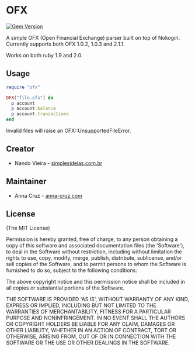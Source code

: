 # OFX

[![Gem Version](https://badge.fury.io/rb/ofx.svg)](https://badge.fury.io/rb/ofx)

A simple OFX (Open Financial Exchange) parser built on top of Nokogiri.
Currently supports both OFX 1.0.2, 1.0.3 and 2.1.1.

Works on both ruby 1.9 and 2.0.

## Usage

``` ruby
require "ofx"

OFX("file.ofx") do
  p account
  p account.balance
  p account.transactions
end
```

Invalid files will raise an OFX::UnsupportedFileError.

## Creator

- Nando Vieira - [simplesideias.com.br](http://simplesideias.com.br)

## Maintainer

- Anna Cruz - [anna-cruz.com](http://anna-cruz.com)

## License

(The MIT License)

Permission is hereby granted, free of charge, to any person obtaining a
copy of this software and associated documentation files (the
'Software'), to deal in the Software without restriction, including
without limitation the rights to use, copy, modify, merge, publish,
distribute, sublicense, and/or sell copies of the Software, and to
permit persons to whom the Software is furnished to do so, subject to
the following conditions:

The above copyright notice and this permission notice shall be included
in all copies or substantial portions of the Software.

THE SOFTWARE IS PROVIDED 'AS IS', WITHOUT WARRANTY OF ANY KIND, EXPRESS
OR IMPLIED, INCLUDING BUT NOT LIMITED TO THE WARRANTIES OF
MERCHANTABILITY, FITNESS FOR A PARTICULAR PURPOSE AND NONINFRINGEMENT.
IN NO EVENT SHALL THE AUTHORS OR COPYRIGHT HOLDERS BE LIABLE FOR ANY
CLAIM, DAMAGES OR OTHER LIABILITY, WHETHER IN AN ACTION OF CONTRACT,
TORT OR OTHERWISE, ARISING FROM, OUT OF OR IN CONNECTION WITH THE
SOFTWARE OR THE USE OR OTHER DEALINGS IN THE SOFTWARE.
